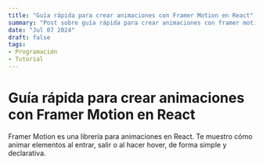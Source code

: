```yaml
---
title: "Guía rápida para crear animaciones con Framer Motion en React"
summary: "Post sobre guía rápida para crear animaciones con framer motion en react"
date: "Jul 07 2024"
draft: false
tags:
- Programación
- Tutorial
---
```


# Guía rápida para crear animaciones con Framer Motion en React

Framer Motion es una librería para animaciones en React. Te muestro cómo animar elementos al entrar, salir o al hacer hover, de forma simple y declarativa.
